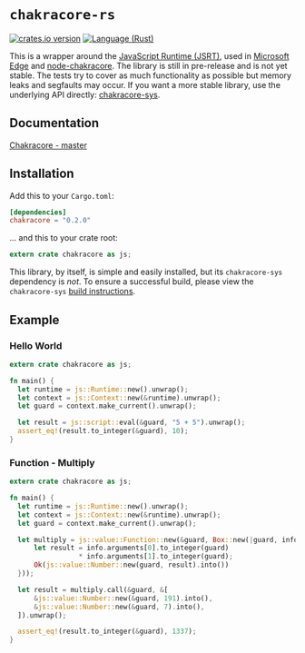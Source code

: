 # `chakracore-rs`
[![crates.io version][crate-shield]][crate]
[![Language (Rust)][rust-shield]][rust]

This is a wrapper around the [JavaScript Runtime (JSRT)](https://goo.gl/1F6Gi1),
used in [Microsoft Edge](https://www.microsoft.com/en-us/windows/microsoft-edge)
and [node-chakracore](https://github.com/nodejs/node-chakracore). The library is
still in pre-release and is not yet stable. The tests try to cover as much
functionality as possible but memory leaks and segfaults may occur. If you want
a more stable library, use the underlying API directly:
[chakracore-sys](https://github.com/darfink/chakracore-rs/tree/master/chakracore-sys).

## Documentation

[Chakracore - master][docs]

## Installation

Add this to your `Cargo.toml`:

```toml
[dependencies]
chakracore = "0.2.0"
```

... and this to your crate root:

```rust
extern crate chakracore as js;
```

This library, by itself, is simple and easily installed, but its
`chakracore-sys` dependency is *not*. To ensure a successful build, please view
the `chakracore-sys` [build
instructions](https://github.com/darfink/chakracore-rs/tree/master/chakracore-sys#requirements).

## Example

### Hello World

```rust
extern crate chakracore as js;

fn main() {
  let runtime = js::Runtime::new().unwrap();
  let context = js::Context::new(&runtime).unwrap();
  let guard = context.make_current().unwrap();

  let result = js::script::eval(&guard, "5 + 5").unwrap();
  assert_eq!(result.to_integer(&guard), 10);
}
```

### Function - Multiply

```rust
extern crate chakracore as js;

fn main() {
  let runtime = js::Runtime::new().unwrap();
  let context = js::Context::new(&runtime).unwrap();
  let guard = context.make_current().unwrap();

  let multiply = js::value::Function::new(&guard, Box::new(|guard, info| {
      let result = info.arguments[0].to_integer(guard)
                 * info.arguments[1].to_integer(guard);
      Ok(js::value::Number::new(guard, result).into())
  }));

  let result = multiply.call(&guard, &[
      &js::value::Number::new(&guard, 191).into(),
      &js::value::Number::new(&guard, 7).into(),
  ]).unwrap();

  assert_eq!(result.to_integer(&guard), 1337);
}
```

<!-- Links -->
[crate-shield]: https://img.shields.io/crates/v/chakracore.svg?style=flat-square
[crate]: https://crates.io/crates/chakracore
[rust-shield]: https://img.shields.io/badge/powered%20by-rust-blue.svg?style=flat-square
[rust]: https://www.rust-lang.org
[docs]: https://darfink.github.io/chakracore-rs/chakracore/index.html
